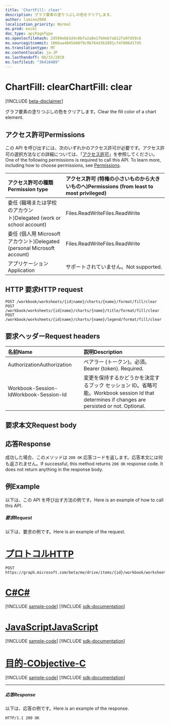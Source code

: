 ```yaml
---
title: 'ChartFill: clear'
description: グラフ要素の塗りつぶしの色をクリアします。
author: lumine2008
localization_priority: Normal
ms.prod: excel
doc_type: apiPageType
ms.openlocfilehash: 2d599ebb1d4c0bfa2a8e17b9eb7ab12fa97d59cb
ms.sourcegitcommit: 1066aa4045d48f9c9b764d3b2891cf4f806d17d5
ms.translationtype: MT
ms.contentlocale: ja-JP
ms.lasthandoff: 08/15/2019
ms.locfileid: "36418489"
---
```

# <a name="chartfill-clear"></a><span data-ttu-id="d5d36-103">ChartFill: clear</span><span class="sxs-lookup"><span data-stu-id="d5d36-103">ChartFill: clear</span></span>

[!INCLUDE [beta-disclaimer](../../includes/beta-disclaimer.md)]

<span data-ttu-id="d5d36-104">グラフ要素の塗りつぶしの色をクリアします。</span><span class="sxs-lookup"><span data-stu-id="d5d36-104">Clear the fill color of a chart element.</span></span>
## <a name="permissions"></a><span data-ttu-id="d5d36-105">アクセス許可</span><span class="sxs-lookup"><span data-stu-id="d5d36-105">Permissions</span></span>
<span data-ttu-id="d5d36-p101">この API を呼び出すには、次のいずれかのアクセス許可が必要です。アクセス許可の選択方法などの詳細については、「[アクセス許可](/graph/permissions-reference)」を参照してください。</span><span class="sxs-lookup"><span data-stu-id="d5d36-p101">One of the following permissions is required to call this API. To learn more, including how to choose permissions, see [Permissions](/graph/permissions-reference).</span></span>

|<span data-ttu-id="d5d36-108">アクセス許可の種類</span><span class="sxs-lookup"><span data-stu-id="d5d36-108">Permission type</span></span>      | <span data-ttu-id="d5d36-109">アクセス許可 (特権の小さいものから大きいものへ)</span><span class="sxs-lookup"><span data-stu-id="d5d36-109">Permissions (from least to most privileged)</span></span>              |
|:--------------------|:---------------------------------------------------------|
|<span data-ttu-id="d5d36-110">委任 (職場または学校のアカウント)</span><span class="sxs-lookup"><span data-stu-id="d5d36-110">Delegated (work or school account)</span></span> | <span data-ttu-id="d5d36-111">Files.ReadWrite</span><span class="sxs-lookup"><span data-stu-id="d5d36-111">Files.ReadWrite</span></span>    |
|<span data-ttu-id="d5d36-112">委任 (個人用 Microsoft アカウント)</span><span class="sxs-lookup"><span data-stu-id="d5d36-112">Delegated (personal Microsoft account)</span></span> | <span data-ttu-id="d5d36-113">Files.ReadWrite</span><span class="sxs-lookup"><span data-stu-id="d5d36-113">Files.ReadWrite</span></span>    |
|<span data-ttu-id="d5d36-114">アプリケーション</span><span class="sxs-lookup"><span data-stu-id="d5d36-114">Application</span></span> | <span data-ttu-id="d5d36-115">サポートされていません。</span><span class="sxs-lookup"><span data-stu-id="d5d36-115">Not supported.</span></span> |

## <a name="http-request"></a><span data-ttu-id="d5d36-116">HTTP 要求</span><span class="sxs-lookup"><span data-stu-id="d5d36-116">HTTP request</span></span>
<!-- { "blockType": "ignored" } -->
```http
POST /workbook/worksheets/{id|name}/charts/{name}/format/fill/clear
POST /workbook/worksheets/{id|name}/charts/{name}/title/format/fill/clear
POST /workbook/worksheets/{id|name}/charts/{name}/legend/format/fill/clear

```
## <a name="request-headers"></a><span data-ttu-id="d5d36-117">要求ヘッダー</span><span class="sxs-lookup"><span data-stu-id="d5d36-117">Request headers</span></span>
| <span data-ttu-id="d5d36-118">名前</span><span class="sxs-lookup"><span data-stu-id="d5d36-118">Name</span></span>       | <span data-ttu-id="d5d36-119">説明</span><span class="sxs-lookup"><span data-stu-id="d5d36-119">Description</span></span>|
|:---------------|:----------|
| <span data-ttu-id="d5d36-120">Authorization</span><span class="sxs-lookup"><span data-stu-id="d5d36-120">Authorization</span></span>  | <span data-ttu-id="d5d36-p102">ベアラー {トークン}。必須。</span><span class="sxs-lookup"><span data-stu-id="d5d36-p102">Bearer {token}. Required.</span></span> |
| <span data-ttu-id="d5d36-123">Workbook-Session-Id</span><span class="sxs-lookup"><span data-stu-id="d5d36-123">Workbook-Session-Id</span></span>  | <span data-ttu-id="d5d36-p103">変更を保持するかどうかを決定するブック セッション ID。省略可能。</span><span class="sxs-lookup"><span data-stu-id="d5d36-p103">Workbook session Id that determines if changes are persisted or not. Optional.</span></span>|

## <a name="request-body"></a><span data-ttu-id="d5d36-126">要求本文</span><span class="sxs-lookup"><span data-stu-id="d5d36-126">Request body</span></span>

## <a name="response"></a><span data-ttu-id="d5d36-127">応答</span><span class="sxs-lookup"><span data-stu-id="d5d36-127">Response</span></span>

<span data-ttu-id="d5d36-p104">成功した場合、このメソッドは `200 OK` 応答コードを返します。応答本文には何も返されません。</span><span class="sxs-lookup"><span data-stu-id="d5d36-p104">If successful, this method returns `200 OK` response code. It does not return anything in the response body.</span></span>

## <a name="example"></a><span data-ttu-id="d5d36-130">例</span><span class="sxs-lookup"><span data-stu-id="d5d36-130">Example</span></span>
<span data-ttu-id="d5d36-131">以下は、この API を呼び出す方法の例です。</span><span class="sxs-lookup"><span data-stu-id="d5d36-131">Here is an example of how to call this API.</span></span>
##### <a name="request"></a><span data-ttu-id="d5d36-132">要求</span><span class="sxs-lookup"><span data-stu-id="d5d36-132">Request</span></span>
<span data-ttu-id="d5d36-133">以下は、要求の例です。</span><span class="sxs-lookup"><span data-stu-id="d5d36-133">Here is an example of the request.</span></span>

# <a name="httptabhttp"></a>[<span data-ttu-id="d5d36-134">プロトコル</span><span class="sxs-lookup"><span data-stu-id="d5d36-134">HTTP</span></span>](#tab/http)
<!-- {
  "blockType": "request",
  "name": "chartfill_clear"
}-->
```http
POST https://graph.microsoft.com/beta/me/drive/items/{id}/workbook/worksheets/{id|name}/charts/{name}/format/fill/clear
```
# <a name="ctabcsharp"></a>[<span data-ttu-id="d5d36-135">C#</span><span class="sxs-lookup"><span data-stu-id="d5d36-135">C#</span></span>](#tab/csharp)
[!INCLUDE [sample-code](../includes/snippets/csharp/chartfill-clear-csharp-snippets.md)]
[!INCLUDE [sdk-documentation](../includes/snippets/snippets-sdk-documentation-link.md)]

# <a name="javascripttabjavascript"></a>[<span data-ttu-id="d5d36-136">JavaScript</span><span class="sxs-lookup"><span data-stu-id="d5d36-136">JavaScript</span></span>](#tab/javascript)
[!INCLUDE [sample-code](../includes/snippets/javascript/chartfill-clear-javascript-snippets.md)]
[!INCLUDE [sdk-documentation](../includes/snippets/snippets-sdk-documentation-link.md)]

# <a name="objective-ctabobjc"></a>[<span data-ttu-id="d5d36-137">目的-C</span><span class="sxs-lookup"><span data-stu-id="d5d36-137">Objective-C</span></span>](#tab/objc)
[!INCLUDE [sample-code](../includes/snippets/objc/chartfill-clear-objc-snippets.md)]
[!INCLUDE [sdk-documentation](../includes/snippets/snippets-sdk-documentation-link.md)]

---


##### <a name="response"></a><span data-ttu-id="d5d36-138">応答</span><span class="sxs-lookup"><span data-stu-id="d5d36-138">Response</span></span>
<span data-ttu-id="d5d36-139">以下は、応答の例です。</span><span class="sxs-lookup"><span data-stu-id="d5d36-139">Here is an example of the response.</span></span> 
<!-- {
  "blockType": "response",
  "truncated": true,
  "@odata.type": "microsoft.graph.none"
} -->
```http
HTTP/1.1 200 OK
```

<!-- uuid: 8fcb5dbc-d5aa-4681-8e31-b001d5168d79
2015-10-25 14:57:30 UTC -->
<!--
{
  "type": "#page.annotation",
  "description": "ChartFill: clear",
  "keywords": "",
  "section": "documentation",
  "tocPath": "",
  "suppressions": [
  ]
}
-->
